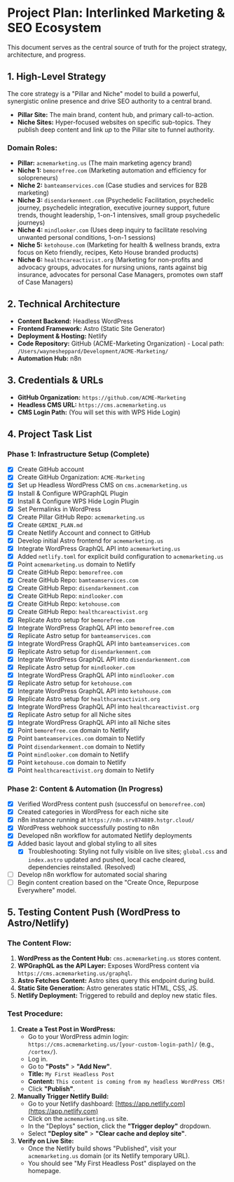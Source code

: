 # Project Plan: Interlinked Marketing & SEO Ecosystem

This document serves as the central source of truth for the project strategy, architecture, and progress.

## 1. High-Level Strategy

The core strategy is a "Pillar and Niche" model to build a powerful, synergistic online presence and drive SEO authority to a central brand.

- **Pillar Site:** The main brand, content hub, and primary call-to-action.
- **Niche Sites:** Hyper-focused websites on specific sub-topics. They publish deep content and link *up* to the Pillar site to funnel authority.

### Domain Roles:

- **Pillar:** `acmemarketing.us` (The main marketing agency brand)
- **Niche 1:** `bemorefree.com` (Marketing automation and efficiency for solopreneurs)
- **Niche 2:** `bamteamservices.com` (Case studies and services for B2B marketing)
- **Niche 3:** `disendarkenment.com` (Psychedelic Facilitation, psychedelic journey, psychedelic integration, executive journey support, future trends, thought leadership, 1-on-1 intensives, small group psychedelic journeys)
- **Niche 4:** `mindlooker.com` (Uses deep inquiry to facilitate resolving unwanted personal conditions, 1-on-1 sessions)
- **Niche 5:** `ketohouse.com` (Marketing for health & wellness brands, extra focus on Keto friendly, recipes, Keto House branded products)
- **Niche 6:** `healthcareactivist.org` (Marketing for non-profits and advocacy groups, advocates for nursing unions, rants against big insurance, advocates for personal Case Managers, promotes own staff of Case Managers)

## 2. Technical Architecture

- **Content Backend:** Headless WordPress
- **Frontend Framework:** Astro (Static Site Generator)
- **Deployment & Hosting:** Netlify
- **Code Repository:** GitHub (ACME-Marketing Organization) - Local path: `/Users/waynesheppard/Development/ACME-Marketing/`
- **Automation Hub:** n8n

## 3. Credentials & URLs

- **GitHub Organization:** `https://github.com/ACME-Marketing`
- **Headless CMS URL:** `https://cms.acmemarketing.us`
- **CMS Login Path:** (You will set this with WPS Hide Login)

## 4. Project Task List

### Phase 1: Infrastructure Setup (Complete)

- [x] Create GitHub account
- [x] Create GitHub Organization: `ACME-Marketing`
- [x] Set up Headless WordPress CMS on `cms.acmemarketing.us`
- [x] Install & Configure WPGraphQL Plugin
- [x] Install & Configure WPS Hide Login Plugin
- [x] Set Permalinks in WordPress
- [x] Create Pillar GitHub Repo: `acmemarketing.us`
- [x] Create `GEMINI_PLAN.md`
- [x] Create Netlify Account and connect to GitHub
- [x] Develop initial Astro frontend for `acmemarketing.us`
- [x] Integrate WordPress GraphQL API into `acmemarketing.us`
- [x] Added `netlify.toml` for explicit build configuration to `acmemarketing.us`
- [x] Point `acmemarketing.us` domain to Netlify
- [x] Create GitHub Repo: `bemorefree.com`
- [x] Create GitHub Repo: `bamteamservices.com`
- [x] Create GitHub Repo: `disendarkenment.com`
- [x] Create GitHub Repo: `mindlooker.com`
- [x] Create GitHub Repo: `ketohouse.com`
- [x] Create GitHub Repo: `healthcareactivist.org`
- [x] Replicate Astro setup for `bemorefree.com`
- [x] Integrate WordPress GraphQL API into `bemorefree.com`
- [x] Replicate Astro setup for `bamteamservices.com`
- [x] Integrate WordPress GraphQL API into `bamteamservices.com`
- [x] Replicate Astro setup for `disendarkenment.com`
- [x] Integrate WordPress GraphQL API into `disendarkenment.com`
- [x] Replicate Astro setup for `mindlooker.com`
- [x] Integrate WordPress GraphQL API into `mindlooker.com`
- [x] Replicate Astro setup for `ketohouse.com`
- [x] Integrate WordPress GraphQL API into `ketohouse.com`
- [x] Replicate Astro setup for `healthcareactivist.org`
- [x] Integrate WordPress GraphQL API into `healthcareactivist.org`
- [x] Replicate Astro setup for all Niche sites
- [x] Integrate WordPress GraphQL API into all Niche sites
- [x] Point `bemorefree.com` domain to Netlify
- [x] Point `bamteamservices.com` domain to Netlify
- [x] Point `disendarkenment.com` domain to Netlify
- [x] Point `mindlooker.com` domain to Netlify
- [x] Point `ketohouse.com` domain to Netlify
- [x] Point `healthcareactivist.org` domain to Netlify

### Phase 2: Content & Automation (In Progress)

- [x] Verified WordPress content push (successful on `bemorefree.com`)
- [x] Created categories in WordPress for each niche site
- [x] n8n instance running at `https://n8n.srv874889.hstgr.cloud/`
- [x] WordPress webhook successfully posting to n8n
- [x] Developed n8n workflow for automated Netlify deployments
- [x] Added basic layout and global styling to all sites
  - [x] Troubleshooting: Styling not fully visible on live sites; `global.css` and `index.astro` updated and pushed, local cache cleared, dependencies reinstalled. (Resolved)
- [ ] Develop n8n workflow for automated social sharing
- [ ] Begin content creation based on the "Create Once, Repurpose Everywhere" model.

## 5. Testing Content Push (WordPress to Astro/Netlify)

### The Content Flow:
1.  **WordPress as the Content Hub:** `cms.acmemarketing.us` stores content.
2.  **WPGraphQL as the API Layer:** Exposes WordPress content via `https://cms.acmemarketing.us/graphql`.
3.  **Astro Fetches Content:** Astro sites query this endpoint during build.
4.  **Static Site Generation:** Astro generates static HTML, CSS, JS.
5.  **Netlify Deployment:** Triggered to rebuild and deploy new static files.

### Test Procedure:
1.  **Create a Test Post in WordPress:**
    *   Go to your WordPress admin login: `https://cms.acmemarketing.us/[your-custom-login-path]/` (e.g., `/cortex/`).
    *   Log in.
    *   Go to **"Posts"** > **"Add New"**.
    *   **Title:** `My First Headless Post`
    *   **Content:** `This content is coming from my headless WordPress CMS!`
    *   Click **"Publish"**.
2.  **Manually Trigger Netlify Build:**
    *   Go to your Netlify dashboard: [https://app.netlify.com](https://app.netlify.com)
    *   Click on the `acmemarketing.us` site.
    *   In the "Deploys" section, click the **"Trigger deploy"** dropdown.
    *   Select **"Deploy site"** > **"Clear cache and deploy site"**.
3.  **Verify on Live Site:**
    *   Once the Netlify build shows "Published", visit your `acmemarketing.us` domain (or its Netlify temporary URL).
    *   You should see "My First Headless Post" displayed on the homepage.
